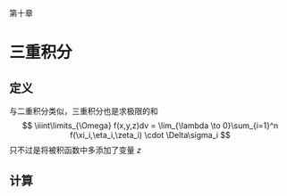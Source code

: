 第十章

# 三重积分

## 定义

与二重积分类似，三重积分也是求极限的和
$$
\iiint\limits_{\Omega} f(x,y,z)dv = \lim_{\lambda \to 0}\sum_{i=1}^n f(\xi_i,\eta_i,\zeta_i) \cdot \Delta\sigma_i
$$
只不过是将被积函数中多添加了变量 $z$



## 计算

